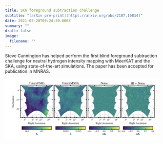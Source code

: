 ```yaml
---
title: SKA foreground subtraction challenge
subtitle: "[arXiv pre-print](https://arxiv.org/abs/2107.10814)"
date: 2021-08-20T09:24:39.666Z
summary: ""
draft: false
image:
  filename: ""
---
```

Steve Cunnington has helped perform the first blind foreground subtraction challenge for neutral hydrogen intensity mapping with MeerKAT and the SKA, using state-of-the-art simulations. The paper has been accepted for publication in MNRAS.

![](fgchallenge.jpg)